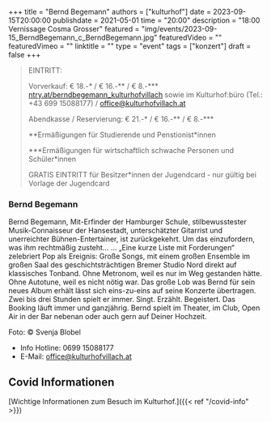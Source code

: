 +++
title = "Bernd Begemann"
authors = ["kulturhof"]
date = 2023-09-15T20:00:00
publishdate = 2021-05-01
time = "20:00"
description = "18:00 Vernissage Cosma Grosser"
featured = "img/events/2023-09-15_BerndBegemann_c_BerndBegemann.jpg"
featuredVideo = ""
featuredVimeo = ""
linktitle = ""
type = "event"
tags = ["konzert"]
draft = false
+++

> EINTRITT: 
> 
> Vorverkauf: € 18.-\* / € 16.-\*\* / € 8.-\*\*\* [ntry.at/berndbegemann_kulturhofvillach](https://ntry.at/berndbegemann_kulturhofvillach) sowie im Kulturhof:büro (Tel.: +43 699 15088177) / office@kulturhofvillach.at
>
> Abendkasse / Reservierung: € 21.-\* / € 16.-\*\* / € 8.-\*\*\*
> 
> \*\*Ermäßigungen für Studierende und Penstionist\*innen
> 
> \*\*\*Ermäßigungen für wirtschaftlich schwache Personen und Schüler\*innen
> 
> GRATIS EINTRITT für Besitzer\*innen der Jugendcard - nur gültig bei Vorlage der Jugendcard



### Bernd Begemann

Bernd Begemann, Mit-Erfinder der Hamburger Schule, stilbewusstester Musik-Connaisseur der Hansestadt, unterschätzter Gitarrist und unerreichter Bühnen-Entertainer, ist zurückgekehrt. Um das einzufordern, was ihm rechtmäßig zusteht…
… „Eine kurze Liste mit Forderungen“ zelebriert Pop als Ereignis: Große Songs, mit einem großen Ensemble im großen Saal des geschichtsträchtigen Bremer Studio Nord direkt auf klassisches Tonband.
Ohne Metronom, weil es nur im Weg gestanden hätte.
Ohne Autotune, weil es nicht nötig war.
Das große Lob was Bernd für sein neues Album erhält lässt sich eins-zu-eins auf seine Konzerte übertragen. Zwei bis drei Stunden spielt er immer. Singt. Erzählt. Begeistert.
Das Booking läuft immer und ganzjährig.  Bernd spielt im Theater, im Club, Open Air in der Bar nebenan oder auch gern auf Deiner Hochzeit.

Foto: © Svenja Blobel


- Info Hotline: 0699 15088177 
- E-Mail: office@kulturhofvillach.at

## Covid Informationen 

[Wichtige Informationen zum Besuch im Kulturhof.]({{< ref "/covid-info" >}})
